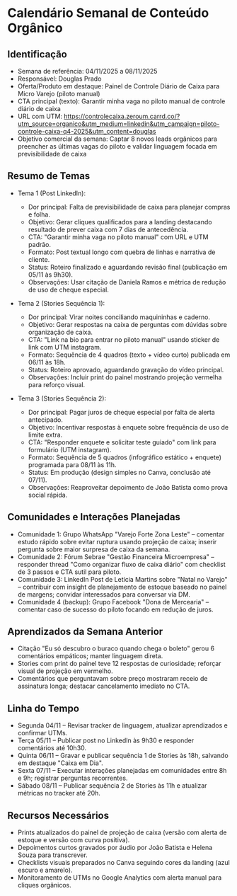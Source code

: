 # Calendário Semanal de Conteúdo Orgânico

## Identificação

- Semana de referência: 04/11/2025 a 08/11/2025
- Responsável: Douglas Prado
- Oferta/Produto em destaque: Painel de Controle Diário de Caixa para Micro Varejo (piloto manual)
- CTA principal (texto): Garantir minha vaga no piloto manual de controle diário de caixa
- URL com UTM: https://controlecaixa.zeroum.carrd.co/?utm_source=organico&utm_medium=linkedin&utm_campaign=piloto-controle-caixa-q4-2025&utm_content=douglas
- Objetivo comercial da semana: Captar 8 novos leads orgânicos para preencher as últimas vagas do piloto e validar linguagem focada em previsibilidade de caixa

## Resumo de Temas

- Tema 1 (Post LinkedIn):
  - Dor principal: Falta de previsibilidade de caixa para planejar compras e folha.
  - Objetivo: Gerar cliques qualificados para a landing destacando resultado de prever caixa com 7 dias de antecedência.
  - CTA: "Garantir minha vaga no piloto manual" com URL e UTM padrão.
  - Formato: Post textual longo com quebra de linhas e narrativa de cliente.
  - Status: Roteiro finalizado e aguardando revisão final (publicação em 05/11 às 9h30).
  - Observações: Usar citação de Daniela Ramos e métrica de redução de uso de cheque especial.

- Tema 2 (Stories Sequência 1):
  - Dor principal: Virar noites conciliando maquininhas e caderno.
  - Objetivo: Gerar respostas na caixa de perguntas com dúvidas sobre organização de caixa.
  - CTA: "Link na bio para entrar no piloto manual" usando sticker de link com UTM instagram.
  - Formato: Sequência de 4 quadros (texto + vídeo curto) publicada em 06/11 às 18h.
  - Status: Roteiro aprovado, aguardando gravação do vídeo principal.
  - Observações: Incluir print do painel mostrando projeção vermelha para reforço visual.

- Tema 3 (Stories Sequência 2):
  - Dor principal: Pagar juros de cheque especial por falta de alerta antecipado.
  - Objetivo: Incentivar respostas à enquete sobre frequência de uso de limite extra.
  - CTA: "Responder enquete e solicitar teste guiado" com link para formulário (UTM instagram).
  - Formato: Sequência de 5 quadros (infográfico estático + enquete) programada para 08/11 às 11h.
  - Status: Em produção (design simples no Canva, conclusão até 07/11).
  - Observações: Reaproveitar depoimento de João Batista como prova social rápida.

## Comunidades e Interações Planejadas

- Comunidade 1: Grupo WhatsApp "Varejo Forte Zona Leste" – comentar estudo rápido sobre evitar ruptura usando projeção de caixa; inserir pergunta sobre maior surpresa de caixa da semana.
- Comunidade 2: Fórum Sebrae "Gestão Financeira Microempresa" – responder thread "Como organizar fluxo de caixa diário" com checklist de 3 passos e CTA sutil para piloto.
- Comunidade 3: LinkedIn Post de Letícia Martins sobre "Natal no Varejo" – contribuir com insight de planejamento de estoque baseado no painel de margens; convidar interessados para conversar via DM.
- Comunidade 4 (backup): Grupo Facebook "Dona de Mercearia" – comentar caso de sucesso do piloto focando em redução de juros.

## Aprendizados da Semana Anterior

- Citação "Eu só descubro o buraco quando chega o boleto" gerou 6 comentários empáticos; manter linguagem direta.
- Stories com print do painel teve 12 respostas de curiosidade; reforçar visual de projeção em vermelho.
- Comentários que perguntavam sobre preço mostraram receio de assinatura longa; destacar cancelamento imediato no CTA.

## Linha do Tempo

- Segunda 04/11 – Revisar tracker de linguagem, atualizar aprendizados e confirmar UTMs.
- Terça 05/11 – Publicar post no LinkedIn às 9h30 e responder comentários até 10h30.
- Quinta 06/11 – Gravar e publicar sequência 1 de Stories às 18h, salvando em destaque "Caixa em Dia".
- Sexta 07/11 – Executar interações planejadas em comunidades entre 8h e 9h; registrar perguntas recorrentes.
- Sábado 08/11 – Publicar sequência 2 de Stories às 11h e atualizar métricas no tracker até 20h.

## Recursos Necessários

- Prints atualizados do painel de projeção de caixa (versão com alerta de estoque e versão com curva positiva).
- Depoimentos curtos gravados por áudio por João Batista e Helena Souza para transcrever.
- Checklists visuais preparados no Canva seguindo cores da landing (azul escuro e amarelo).
- Monitoramento de UTMs no Google Analytics com alerta manual para cliques orgânicos.
